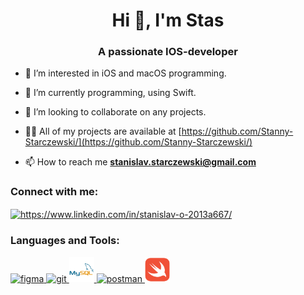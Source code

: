 <h1 align="center">Hi 👋, I'm Stas</h1>
<h3 align="center">A passionate IOS-developer</h3>

- 👀 I’m interested in iOS and macOS programming.
- 🌱 I’m currently programming, using Swift.
- 💞️ I’m looking to collaborate on any projects.
- 👨‍💻 All of my projects are available at [https://github.com/Stanny-Starczewski/](https://github.com/Stanny-Starczewski/)

- 📫 How to reach me **stanislav.starczewski@gmail.com**

 <h3 align="left">Connect with me:</h3>
 <p align="left">
<a href="https://www.linkedin.com/in/stanislav-o-2013a667/" target="blank"><img align="center" 
src="https://raw.githubusercontent.com/rahuldkjain/github-profile-readme-generator/master/src/images/icons/Social/linked-in-alt.svg" 
alt="https://www.linkedin.com/in/stanislav-o-2013a667/" height="30" width="40" /></a>
</p>

<h3 align="left">Languages and Tools:</h3>
<p align="left"> <a href="https://www.figma.com/" target="_blank" rel="noreferrer"> <img src="https://www.vectorlogo.zone/logos/figma/figma-icon.svg" alt="figma" width="40" height="40"/> </a> <a href="https://git-scm.com/" target="_blank" rel="noreferrer"> <img src="https://www.vectorlogo.zone/logos/git-scm/git-scm-icon.svg" alt="git" width="40" height="40"/> </a> <a href="https://www.mysql.com/" target="_blank" rel="noreferrer"> <img src="https://raw.githubusercontent.com/devicons/devicon/master/icons/mysql/mysql-original-wordmark.svg" alt="mysql" width="40" height="40"/> </a> <a href="https://postman.com" target="_blank" rel="noreferrer"> <img src="https://www.vectorlogo.zone/logos/getpostman/getpostman-icon.svg" alt="postman" width="40" height="40"/> </a> <a href="https://developer.apple.com/swift/" target="_blank" rel="noreferrer"> <img src="https://raw.githubusercontent.com/devicons/devicon/master/icons/swift/swift-original.svg" alt="swift" width="40" height="40"/> </a> </p>
